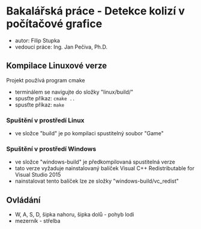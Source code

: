 # Bakalářská práce - Detekce kolizí v počítačové grafice

- autor: Filip Stupka
- vedoucí práce: Ing. Jan Pečiva, Ph.D.

## Kompilace Linuxové verze

Projekt používá program cmake

- terminálem se navigujte do složky "linux/build/"
- spusťte příkaz: ```cmake ..```
- spusťte příkaz: ```make```

### Spuštění v prostředí Linux

- ve složce "build" je po kompilaci spustitelný soubor "Game"

### Spuštění v prostředí Windows

- ve složce "windows-build" je předkompilovaná spustitelná verze
- tato verze vyžaduje nainstalovaný balíček Visual C++ Redistributable for Visual Studio 2015
- nainstalovat tento balíček lze ze složky "windows-build/vc_redist"

## Ovládání

- W, A, S, D, šipka nahoru, šipka dolů - pohyb lodi
- mezerník - střelba
